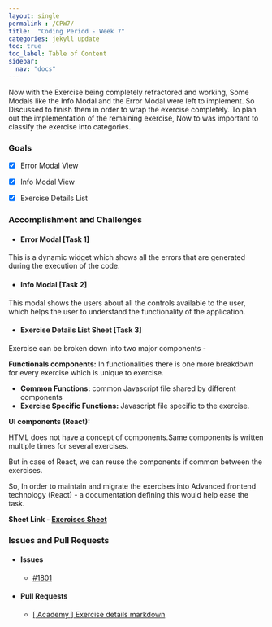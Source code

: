 ```yaml
---
layout: single
permalink : /CPW7/
title:  "Coding Period - Week 7"
categories: jekyll update
toc: true
toc_label: Table of Content
sidebar:
  nav: "docs"
---
```

Now with the Exercise being completely refractored and working, Some Modals like the Info Modal and the Error Modal were left to implement. So Discussed to finish them in order to wrap the exercise completely. To plan out the implementation of the remaining exercise, Now to was important to classify the exercise into categories.

### Goals

- [x] Error Modal View

- [x] Info Modal View
 
- [x] Exercise Details List

### Accomplishment and Challenges 

* #### Error Modal \[Task 1\]
This is a dynamic widget which shows all the errors that are generated during the execution of the code.
<img src="{{ site.url }}{{ site.baseurl }}/assets/images/errormodal.png" alt="" class="full">

* #### Info Modal \[Task 2\]
This modal shows the users about all the controls available to the user, which helps the user to understand the functionality of the application.
<img src="{{ site.url }}{{ site.baseurl }}/assets/images/infomodal.png" alt="" class="full">

* #### Exercise Details List Sheet \[Task 3\]

Exercise can be broken down into two major components -

**Functionals components:** In functionalities there is one more breakdown for every exercise which is unique to exercise.

  * **Common Functions:**  common Javascript file shared by different components
  * **Exercise Specific Functions:** Javascript file specific to the exercise.


**UI components (React):**

HTML does not have a concept of components.Same components is written multiple times for several exercises.

But in case of React, we can reuse the components if common between the exercises.

So, In order to maintain and migrate the exercises into Advanced frontend technology (React) - a documentation defining this would help ease the task.

**Sheet Link - [Exercises Sheet](https://docs.google.com/spreadsheets/d/1ZpZhbbFHv96CvQ57HjU6g9WmFd-_1QKq_EAjZLRB6eY/edit?usp=sharing)**


### Issues and Pull Requests 

* #### Issues 

  - [#1801](https://github.com/JdeRobot/RoboticsAcademy/issues/1801)

* #### Pull Requests

  - [ \[ Academy \] Exercise details markdown ](https://github.com/JdeRobot/RoboticsAcademy/pull/1793)